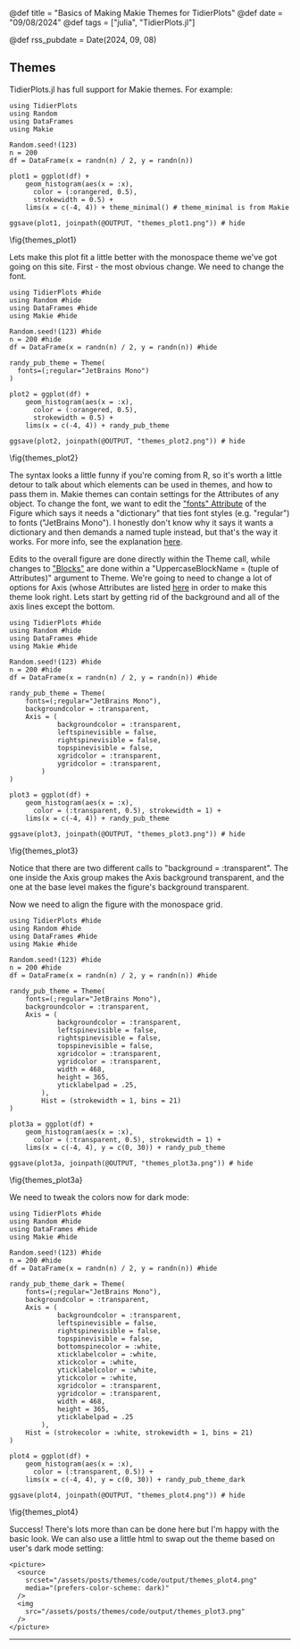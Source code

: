 @def title = "Basics of Making Makie Themes for TidierPlots"
@def date = "09/08/2024"
@def tags = ["julia", "TidierPlots.jl"]

@def rss_pubdate = Date(2024, 09, 08)

## Themes

TidierPlots.jl has full support for Makie themes. For example:

```julia:themes_1
using TidierPlots
using Random
using DataFrames
using Makie

Random.seed!(123)
n = 200
df = DataFrame(x = randn(n) / 2, y = randn(n))

plot1 = ggplot(df) +
    geom_histogram(aes(x = :x),
      color = (:orangered, 0.5),
      strokewidth = 0.5) +
    lims(x = c(-4, 4)) + theme_minimal() # theme_minimal is from Makie

ggsave(plot1, joinpath(@OUTPUT, "themes_plot1.png")) # hide
```

\fig{themes_plot1}

Lets make this plot fit a little better with the monospace theme we've got going on this site. First - the most obvious change. We need to change the font.

```julia:themes_2
using TidierPlots #hide
using Random #hide
using DataFrames #hide
using Makie #hide

Random.seed!(123) #hide
n = 200 #hide
df = DataFrame(x = randn(n) / 2, y = randn(n)) #hide

randy_pub_theme = Theme(
  fonts=(;regular="JetBrains Mono")
)

plot2 = ggplot(df) +
    geom_histogram(aes(x = :x),
      color = (:orangered, 0.5),
      strokewidth = 0.5) +
    lims(x = c(-4, 4)) + randy_pub_theme

ggsave(plot2, joinpath(@OUTPUT, "themes_plot2.png")) # hide
```
\fig{themes_plot2}

The syntax looks a little funny if you're coming from R, so it's worth a little detour to talk about which elements can be used in themes, and how to pass them in. Makie themes can contain settings for the Attributes of any object. To change the font, we want to edit the ["fonts" Attribute](https://docs.makie.org/stable/reference/plots/text#fonts) of the Figure which says it needs a "dictionary" that ties font styles (e.g. "regular") to fonts ("JetBrains Mono"). I honestly don't know why it says it wants a dictionary and then demands a named tuple instead, but that's the way it works. For more info, see the explanation [here](https://docs.makie.org/stable/explanations/fonts).

Edits to the overall figure are done directly within the Theme call, while changes to ["Blocks"](https://docs.makie.org/stable/explanations/blocks) are done within a "UppercaseBlockName = (tuple of Attributes)" argument to Theme. We're going to need to change a lot of options for Axis (whose Attributes are listed [here](https://docs.makie.org/stable/reference/blocks/axis#attributes) in order to make this theme look right. Lets start by getting rid of the background and all of the axis lines except the bottom.

```julia:themes_3
using TidierPlots #hide
using Random #hide
using DataFrames #hide
using Makie #hide

Random.seed!(123) #hide
n = 200 #hide
df = DataFrame(x = randn(n) / 2, y = randn(n)) #hide

randy_pub_theme = Theme(
    fonts=(;regular="JetBrains Mono"),
    backgroundcolor = :transparent,
    Axis = (
            backgroundcolor = :transparent,
            leftspinevisible = false,
            rightspinevisible = false,
            topspinevisible = false,
            xgridcolor = :transparent,
            ygridcolor = :transparent,
        )
)

plot3 = ggplot(df) +
    geom_histogram(aes(x = :x),
      color = (:transparent, 0.5), strokewidth = 1) +
    lims(x = c(-4, 4)) + randy_pub_theme

ggsave(plot3, joinpath(@OUTPUT, "themes_plot3.png")) # hide
```
\fig{themes_plot3}

Notice that there are two different calls to "background = :transparent". The one inside the Axis group makes the Axis background transparent, and the one at the base level makes the figure's background transparent.

Now we need to align the figure with the monospace grid.

```julia:themes_3a
using TidierPlots #hide
using Random #hide
using DataFrames #hide
using Makie #hide

Random.seed!(123) #hide
n = 200 #hide
df = DataFrame(x = randn(n) / 2, y = randn(n)) #hide

randy_pub_theme = Theme(
    fonts=(;regular="JetBrains Mono"),
    backgroundcolor = :transparent,
    Axis = (
            backgroundcolor = :transparent,
            leftspinevisible = false,
            rightspinevisible = false,
            topspinevisible = false,
            xgridcolor = :transparent,
            ygridcolor = :transparent,
            width = 468,
            height = 365,
            yticklabelpad = .25,
        ),
        Hist = (strokewidth = 1, bins = 21)
)

plot3a = ggplot(df) +
    geom_histogram(aes(x = :x),
      color = (:transparent, 0.5), strokewidth = 1) +
    lims(x = c(-4, 4), y = c(0, 30)) + randy_pub_theme

ggsave(plot3a, joinpath(@OUTPUT, "themes_plot3a.png")) # hide
```
\fig{themes_plot3a}



We need to tweak the colors now for dark mode:

```julia:themes_4
using TidierPlots #hide
using Random #hide
using DataFrames #hide
using Makie #hide

Random.seed!(123) #hide
n = 200 #hide
df = DataFrame(x = randn(n) / 2, y = randn(n)) #hide

randy_pub_theme_dark = Theme(
    fonts=(;regular="JetBrains Mono"),
    backgroundcolor = :transparent,
    Axis = (
            backgroundcolor = :transparent,
            leftspinevisible = false,
            rightspinevisible = false,
            topspinevisible = false,
            bottomspinecolor = :white,
            xticklabelcolor = :white,
            xtickcolor = :white,
            yticklabelcolor = :white,
            ytickcolor = :white,
            xgridcolor = :transparent,
            ygridcolor = :transparent,
            width = 468,
            height = 365,
            yticklabelpad = .25
        ),
    Hist = (strokecolor = :white, strokewidth = 1, bins = 21)
)

plot4 = ggplot(df) +
    geom_histogram(aes(x = :x),
      color = (:transparent, 0.5)) +
    lims(x = c(-4, 4), y = c(0, 30)) + randy_pub_theme_dark

ggsave(plot4, joinpath(@OUTPUT, "themes_plot4.png")) # hide
```
\fig{themes_plot4}

Success! There's lots more than can be done here but I'm happy with the basic look. We can also use a little html to swap out the theme based on user's dark mode setting:

~~~
<picture>
  <source
    srcset="/assets/posts/themes/code/output/themes_plot4.png"
    media="(prefers-color-scheme: dark)"
  />
  <img
    src="/assets/posts/themes/code/output/themes_plot3.png"
  />
</picture>
~~~

---
